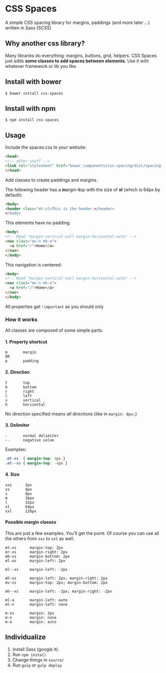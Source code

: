 # CSS Spaces
A simple CSS spacing library for margins, paddings (and more later ...) written in Sass (SCSS)

## Why another css library?
Many libraries do everything: margins, buttons, grid, helpers. CSS Spaces just adds **some classes to add spaces between elements**. Use it with whatever framework or lib you like.

## Install with bower
```shell
$ bower install css-spaces
```

## Install with npm
```shell
$ npm install css-spaces
```

## Usage
Include the spaces.css to your website:

```html
<head>
<!-- other stuff -->
<link rel="stylesheet" href="bower_components/css-spacing/dist/spacing.css">
</head>
```

Add classes to create paddings and margins.

The following header has a <b>m</b>argin-<b>t</b>op with the size of **xl** (which is 64px by default):
```html
<body>
<header class="mt-xl>This is the header.</header>
</body>
```

This elements have no padding:
```html
<body>
<!-- Read "margin-vertical-null margin-horizontal-auto" -->
<nav class="mv-n mh-a">
  <a href="/">Home</a>
</nav>
</body>
```

This navigation is centered:
```html
<body>
<!-- Read "margin-vertical-null margin-horizontal-auto" -->
<nav class="mv-n mh-a">
  <a href="/">Home</a>
</nav>
</body>
```

All properties get `!important` as you should only

### How it works

All classes are composed of some simple parts.

#### 1. Property shortcut
```
m       margin
OR
p       padding
```


#### 2. Direction
```
t       top
b       bottom
r       right
l       left
v       vertical
h       horizontal

```
No direction specified means *all* directions (like in `margin: 8px;`)

#### 3. Delimiter
```
-       normal delimiter
--      negative value
```
Examples:
```css
.mt-xs  { margin-top: 4px }
.mt--xs { margin-top: -4px }
```

#### 4. Size
```
xxs      2px
xs       4px
s        8px
m        16px
l        32px
xl       64px
xxl      128px
```

#### Possible margin classes

This are just a few examples. You'll get the point. Of course you can use all the others from `xxs` to `xxl` as well.

```
mt-xs      margin-top: 2px
mr-xs      margin-right: 2px
mb-xs      margin-bottom: 2px
ml-xs      margin-left: 2px

ml--xs     margin-left: -2px

mh-xs      margin-left: 2px; margin-right: 2px
mv-xs      margin-top: 2px; margin-bottom: 2px

mh--xs     margin-left: -2px; margin-right: -2px

ml-a       margin-left: auto
ml-n       margin-left: none

m-xs       margin: 2px
m-n        margin: none
m-a        margin: auto
```

## Individualize
1. Install Sass (google it).
2. Run `npm install`
3. Change things in `source/`
4. Run `gulp` or `gulp deploy`
